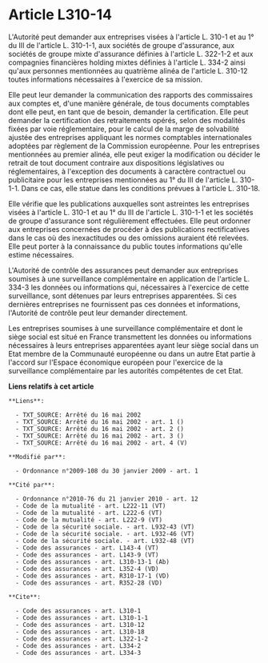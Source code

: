 # Article L310-14

L'Autorité peut demander aux entreprises visées à l'article L. 310-1 et au 1° du III de l'article L. 310-1-1, aux sociétés de
groupe d'assurance, aux sociétés de groupe mixte d'assurance définies à l'article L. 322-1-2 et aux compagnies financières
holding mixtes définies à l'article L. 334-2 ainsi qu'aux personnes mentionnées au quatrième alinéa de l'article L. 310-12
toutes informations nécessaires à l'exercice de sa mission. 

Elle peut leur demander la communication des rapports des commissaires aux comptes et, d'une manière générale, de tous
documents comptables dont elle peut, en tant que de besoin, demander la certification. Elle peut demander la certification
des retraitements opérés, selon des modalités fixées par voie réglementaire, pour le calcul de la marge de solvabilité
ajustée des entreprises appliquant les normes comptables internationales adoptées par règlement de la Commission européenne.
Pour les entreprises mentionnées au premier alinéa, elle peut exiger la modification ou décider le retrait de tout document
contraire aux dispositions législatives ou réglementaires, à l'exception des documents à caractère contractuel ou
publicitaire pour les entreprises mentionnées au 1° du III de l'article L. 310-1-1. Dans ce cas, elle statue dans les
conditions prévues à l'article L. 310-18.

Elle vérifie que les publications auxquelles sont astreintes les entreprises visées à l'article L. 310-1 et au 1° du III de
l'article L. 310-1-1 et les sociétés de groupe d'assurance sont régulièrement effectuées. Elle peut ordonner aux entreprises
concernées de procéder à des publications rectificatives dans le cas où des inexactitudes ou des omissions auraient été
relevées. Elle peut porter à la connaissance du public toutes informations qu'elle estime nécessaires.

L'Autorité de contrôle des assurances peut demander aux entreprises soumises à une surveillance complémentaire en application
de l'article L. 334-3 les données ou informations qui, nécessaires à l'exercice de cette surveillance, sont détenues par
leurs entreprises apparentées. Si ces dernières entreprises ne fournissent pas ces données et informations, l'Autorité de
contrôle peut leur demander directement. 

Les entreprises soumises à une surveillance complémentaire et dont le siège social est situé en France transmettent les
données ou informations nécessaires à leurs entreprises apparentées ayant leur siège social dans un Etat membre de la
Communauté européenne ou dans un autre Etat partie à l'accord sur l'Espace économique européen pour l'exercice de la
surveillance complémentaire par les autorités compétentes de cet Etat.

**Liens relatifs à cet article**

	**Liens**:

	  - TXT_SOURCE: Arrêté du 16 mai 2002
	  - TXT_SOURCE: Arrêté du 16 mai 2002 - art. 1 ()
	  - TXT_SOURCE: Arrêté du 16 mai 2002 - art. 2 ()
	  - TXT_SOURCE: Arrêté du 16 mai 2002 - art. 3 ()
	  - TXT_SOURCE: Arrêté du 16 mai 2002 - art. 4 (V)

	**Modifié par**:

	  - Ordonnance n°2009-108 du 30 janvier 2009 - art. 1

	**Cité par**:

	  - Ordonnance n°2010-76 du 21 janvier 2010 - art. 12
	  - Code de la mutualité - art. L222-11 (VT)
	  - Code de la mutualité - art. L222-6 (VT)
	  - Code de la mutualité - art. L222-9 (VT)
	  - Code de la sécurité sociale. - art. L932-43 (VT)
	  - Code de la sécurité sociale. - art. L932-46 (VT)
	  - Code de la sécurité sociale. - art. L932-48 (VT)
	  - Code des assurances - art. L143-4 (VT)
	  - Code des assurances - art. L143-9 (VT)
	  - Code des assurances - art. L310-13-1 (Ab)
	  - Code des assurances - art. L352-4 (VD)
	  - Code des assurances - art. R310-17-1 (VD)
	  - Code des assurances - art. R352-28 (VD)

	**Cite**:

	  - Code des assurances - art. L310-1
	  - Code des assurances - art. L310-1-1
	  - Code des assurances - art. L310-12
	  - Code des assurances - art. L310-18
	  - Code des assurances - art. L322-1-2
	  - Code des assurances - art. L334-2
	  - Code des assurances - art. L334-3
